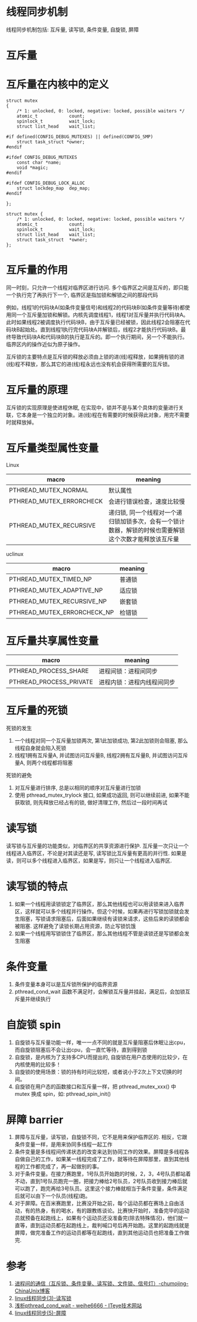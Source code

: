 # 线程同步机制

线程同步机制包括: 互斥量, 读写锁, 条件变量, 自旋锁, 屏障

# 互斥量

# 互斥量在内核中的定义

```
struct mutex
{
    /* 1: unlocked, 0: locked, negative: locked, possible waiters */
    atomic_t			count;
    spinlock_t			wait_lock;
    struct list_head	wait_list;

#if defined(CONFIG_DEBUG_MUTEXES) || defined(CONFIG_SMP)
    struct task_struct *owner;
#endif

#ifdef CONFIG_DEBUG_MUTEXES
    const char *name;
    void *magic;
#endif

#ifdef CONFIG_DEBUG_LOCK_ALLOC
    struct lockdep_map	dep_map;
#endif

};
```

```
struct mutex {
	/* 1: unlocked, 0: locked, negative: locked, possible waiters */
	atomic_t			count;
	spinlock_t			wait_lock;
	struct list_head	wait_list;
	struct task_struct	*owner;
};
```

# 互斥量的作用

同一时刻，只允许一个线程对临界区进行访问. 多个临界区之间是互斥的，即只能一个执行完了再执行下一个, 临界区是指加锁和解锁之间的那段代码

例如，线程1的代码块A(如条件变量信号)和线程2的代码块B(如条件变量等待)都使用同一个互斥量加锁和解锁。内核先调度线程1，线程1对互斥量并执行代码块A。此时如果线程2被调度执行代码块B，由于互斥量已经被锁，因此线程2会阻塞在代码块B起始处。直到线程1执行完代码块A并解锁后，线程2才能执行代码块B。最终导致代码块A和代码块B的执行是互斥的。即一个执行期间，另一个不能执行。临界区内的操作近似为原子操作。

互斥锁的主要特点是互斥锁的释放必须由上锁的进(线)程释放，如果拥有锁的进(线)程不释放，那么其它的进(线)程永远也没有机会获得所需要的互斥锁。

# 互斥量的原理

互斥锁的实现原理是使进程休眠, 在实现中，锁并不是与某个具体的变量进行关联，它本身是一个独立的对象。进(线)程在有需要的时候获得此对象，用完不需要时就释放掉。

# 互斥量类型属性变量

Linux

| macro                    | meaning               |
| ------------------------ | --------------------- |
| PTHREAD_MUTEX_NORMAL     | 默认属性                |
| PTHREAD_MUTEX_ERRORCHECK | 会进行错误检查，速度比较慢 |
| PTHREAD_MUTEX_RECURSIVE  | 递归锁, 同一个线程对一个递归锁加锁多次，会有一个锁计数器，解锁的时候也需要解锁这个次数才能释放该互斥量 |

uclinux

| macro                       | meaning |
| --------------------------- | ------- |
| PTHREAD_MUTEX_TIMED_NP      | 普通锁   |
| PTHREAD_MUTEX_ADAPTIVE_NP   | 适应锁   |
| PTHREAD_MUTEX_RECURSIVE_NP  | 嵌套锁   |
| PTHREAD_MUTEX_ERRORCHECK_NP | 检错锁   |

# 互斥量共享属性变量

| macro                       | meaning               |
| --------------------------- | --------------------- |
| PTHREAD_PROCESS_SHARE       | 进程间锁：进程间同步      |
| PTHREAD_PROCESS_PRIVATE     | 进程内锁：进程内线程间同步 |

# 互斥量的死锁

死锁的发生

1. 一个线程对同一个互斥量加锁两次, 第1此加锁成功, 第2此加锁则会阻塞, 那么线程自身就会陷入死锁
2. 线程1拥有互斥量A, 并试图访问互斥量B, 线程2拥有互斥量B, 并试图访问互斥量A, 则两个线程都将阻塞

死锁的避免

1. 对互斥量进行排序, 总是以相同的顺序对互斥量进行加锁
2. 使用 pthread_mutex_trylock 接口, 如果成功返回, 则可以继续前进, 如果不能获取锁, 则先释放已经占有的锁, 做好清理工作, 然后过一段时间再试

# 读写锁

读写锁与互斥量的功能类似，对临界区的共享资源进行保护. 互斥量一次只让一个线程进入临界区，不论是对其读还是写, 读写锁比互斥量有更高的并行性. 如果是读，则可以多个线程进入临界区，如果是写，则只让一个线程进入临界区.

# 读写锁的特点

1. 如果一个线程用读锁锁定了临界区，那么其他线程也可以用读锁来进入临界区，这样就可以多个线程并行操作。但这个时候，如果再进行写锁加锁就会发生阻塞，写锁请求阻塞后，后面如果继续有读锁来请求，这些后来的读锁都会被阻塞. 这样避免了读锁长期占用资源，防止写锁饥饿
2. 如果一个线程用写锁锁住了临界区，那么其他线程不管是读锁还是写锁都会发生阻塞

# 条件变量

1. 条件变量本身可以是互斥锁所保护的临界资源
2. pthread_cond_wait 函数不满足时，会解锁互斥量并挂起，满足后，会加锁互斥量并继续执行

# 自旋锁 spin

1. 自旋锁与互斥量功能一样，唯一一点不同的就是互斥量阻塞后休眠让出cpu，而自旋锁阻塞后不会让出cpu，会一直忙等待，直到得到锁
2. 自旋锁，是内核为了支持多CPU而提出的, 自旋锁在用户态使用的比较少，在内核使用的比较多！
3. 自旋锁的使用场景：锁的持有时间比较短，或者说小于2次上下文切换的时间。
4. 自旋锁在用户态的函数接口和互斥量一样，把 pthread_mutex_xxx() 中 mutex 换成 spin，如: pthread_spin_init()

# 屏障 barrier

1. 屏障与互斥量，读写锁，自旋锁不同，它不是用来保护临界区的. 相反，它跟条件变量一样，是用来协同多线程一起工作
2. 条件变量是多线程间传递状态的改变来达到协同工作的效果。屏障是多线程各自做自己的工作，如果某一线程完成了工作，就等待在屏障那里，直到其他线程的工作都完成了，再一起做别的事。
3. 对于条件变量。在接力赛跑里，1号队员开始跑的时候，2，3，4号队员都站着不动，直到1号队员跑完一圈，把接力棒给2号队员，2号队员收到接力棒后就可以跑了，跑完再给3号队员。这里这个接力棒就相当于条件变量，条件满足后就可以由下一个队员(线程)跑。
4. 对于屏障。在百米赛跑里，比赛没开始之前，每个运动员都在赛场上自由活动，有的热身，有的喝水，有的跟教练谈论。比赛快开始时，准备完毕的运动员就预备在起跑线上，如果有个运动员还没准备完(除去特殊情况)，他们就一直等，直到运动员都在起跑线上，裁判喊口号后再开始跑。这里的起跑线就是屏障，做完准备工作的运动员都等在起跑线，直到其他运动员也把准备工作做完.

# 参考

1. [进程间的通信（互斥锁、条件变量、读写锁、文件锁、信号灯）-chumojing-ChinaUnix博客](http://blog.chinaunix.net/uid-12461657-id-3182843.html)
2. [linux线程同步(3)-读写锁](http://www.cnblogs.com/yuuyuu/p/5143881.html)
3. [浅析pthread_cond_wait - weihe6666 - ITeye技术网站](http://weihe6666.iteye.com/blog/1170141)
4. [linux线程同步(5)-屏障](http://www.cnblogs.com/yuuyuu/p/5152560.html)
